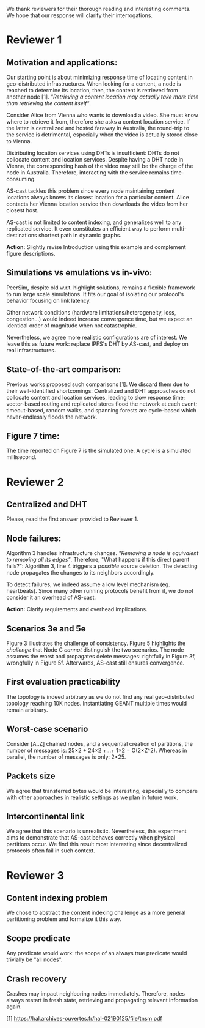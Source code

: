 We thank reviewers for their thorough reading and interesting
comments. We hope that our response will clarify their interrogations.

# Reviewer 1

## Motivation and applications:
Our starting point is about minimizing response time of locating
content in geo-distributed infrastructures. When looking for a
content, a node is reached to determine its location, then, the
content is retrieved from another node [1]. _"Retrieving a content
location may actually take more time than retrieving the content
itself"_.

Consider Alice from Vienna who wants to download a video. She must
know where to retrieve it from, therefore she asks a content location
service. If the latter is centralized and hosted faraway in Australia,
the round-trip to the service is detrimental, especially when the
video is actually stored close to Vienna.

Distributing location services using DHTs is insufficient: DHTs do not
collocate content and location services. Despite having a DHT node in
Vienna, the corresponding hash of the video may still be the charge of
the node in Australia. Therefore, interacting with the service remains
time-consuming.

AS-cast tackles this problem since every node maintaining content
locations always knows its closest location for a particular content.
Alice contacts her Vienna location service then downloads the video
from her closest host.

AS-cast is not limited to content indexing, and generalizes well to
any replicated service. It even constitutes an efficient way to
perform multi-destinations shortest path in dynamic graphs.

**Action:** Slightly revise Introduction using this example and
complement figure descriptions.

## Simulations vs emulations vs in-vivo:

PeerSim, despite old w.r.t. highlight solutions, remains a flexible
framework to run large scale simulations. It fits our goal of
isolating our protocol's behavior focusing on link latency.

Other network conditions (hardware limitations/heterogeneity, loss,
congestion…) would indeed increase convergence time, but we expect an
identical order of magnitude when not catastrophic.

Nevertheless, we agree more realistic configurations are of
interest. We leave this as future work: replace IPFS's DHT by AS-cast,
and deploy on real infrastructures.

## State-of-the-art comparison:
Previous works proposed such comparisons [1]. We discard them due to
their well-identified shortcomings: Centralized and DHT approaches do
not collocate content and location services, leading to slow response
time; vector-based routing and replicated stores flood the network at
each event; timeout-based, random walks, and spanning forests are
cycle-based which never-endlessly floods the network.

## Figure 7 time:
The time reported on Figure 7 is the simulated one. A cycle is a
simulated millisecond.


# Reviewer 2

## Centralized and DHT
Please, read the first answer provided to Reviewer 1.

## Node failures:
Algorithm 3 handles infrastructure changes.  _"Removing a node is
equivalent to removing all its edges"_.  Therefore, "What happens if
this direct parent fails?": Algorithm 3, line 4 triggers a _possible_
source deletion. The detecting node propagates the changes to its
neighbors accordingly.

To detect failures, we indeed assume a low level mechanism
(eg. heartbeats). Since many other running protocols benefit from it,
we do not consider it an overhead of AS-cast.

**Action:** Clarify requirements and overhead implications.

## Scenarios 3e and 5e
Figure 3 illustrates the challenge of consistency.  Figure 5
highlights the *challenge* that Node C *cannot* distinguish the two
scenarios.  The node assumes the worst and propagates delete messages:
rightfully in Figure 3f, wrongfully in Figure 5f. Afterwards, AS-cast
still ensures convergence.

## First evaluation practicability
The topology is indeed arbitrary as we do not find any real
geo-distributed topology reaching 10K nodes.  Instantiating GEANT
multiple times would remain arbitrary.

## Worst-case scenario
Consider [A..Z] chained nodes, and a sequential creation of
partitions, the number of messages is: 25×2 + 24×2 +…+ 1×2 = O(2×Z^2).
Whereas in parallel, the number of messages is only: 2×25.

## Packets size
We agree that transferred bytes would be interesting, especially to
compare with other approaches in realistic settings as we plan in
future work.

## Intercontinental link
We agree that this scenario is unrealistic.  Nevertheless, this
experiment aims to demonstrate that AS-cast behaves correctly when
physical partitions occur. We find this result most interesting since
decentralized protocols often fail in such context.


# Reviewer 3

## Content indexing problem 
We chose to abstract the content indexing challenge as a more general
partitioning problem and formalize it this way.

## Scope predicate
Any predicate would work: the scope of an always true predicate would
trivially be "all nodes".

## Crash recovery
Crashes may impact neighboring nodes immediately.  Therefore, nodes
always restart in fresh state, retrieving and propagating relevant
information again.



[1] https://hal.archives-ouvertes.fr/hal-02190125/file/tnsm.pdf

